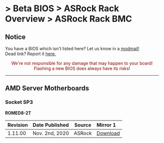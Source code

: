 # > Beta BIOS > ASRock Rack Overview > ASRock Rack BMC

## Notice
You have a BIOS which isn't listed here? Let us know in a [modmail!](https://www.reddit.com/message/compose?to=%2Fr%2FASRock)  
Dead link? Report it [here.](https://forms.gle/ApqAN72vS6sxzFnm7)  
<p style="color:#840000;text-align:center">We're not responsible for any damage that may happen to your board! Flashing a new BIOS does always have its risks!</p>

***

## **AMD Server Motherboards**

### **Socket SP3**

**ROMED8-2T**

Revision|Date Published|Source|Mirror 1
:--|:--|:--:|:--
1.11.00|Nov. 2nd, 2020 |ASRock|[Download](https://drive.google.com/file/d/1ns_eyMt8PZqS9VRQrsbnmYzcS9lBbh-y/view?usp=sharing)